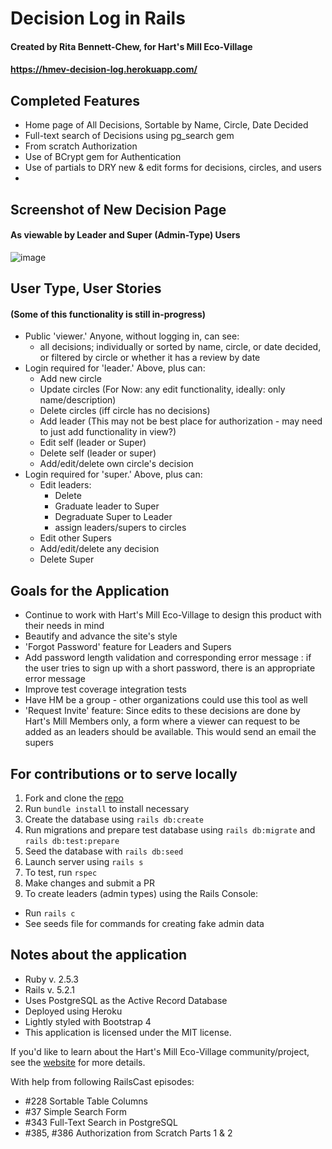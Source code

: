 # Decision Log in Rails
#### Created by Rita Bennett-Chew, for Hart's Mill Eco-Village
#### https://hmev-decision-log.herokuapp.com/

## Completed Features
* Home page of All Decisions, Sortable by Name, Circle, Date Decided
* Full-text search of Decisions using pg_search gem
* From scratch Authorization
* Use of BCrypt gem for Authentication
* Use of partials to DRY new & edit forms for decisions, circles, and users
*

## Screenshot of New Decision Page
#### As viewable by Leader and Super (Admin-Type) Users
![image](https://user-images.githubusercontent.com/11031915/52574218-d1ae4600-2de9-11e9-8b33-c088935a7330.png)

## User Type, User Stories
#### (Some of this functionality is still in-progress)
* Public 'viewer.' Anyone, without logging in, can see:
  - all decisions; individually or sorted by name, circle, or date decided, or filtered by circle or whether it has a review by date
* Login required for 'leader.' Above, plus can:
  - Add new circle
  - Update circles (For Now: any edit functionality, ideally: only name/description)
  - Delete circles (iff circle has no decisions)
  - Add leader (This may not be best place for authorization - may need to just add functionality in view?)
  - Edit self (leader or Super)
  - Delete self (leader or super)
  - Add/edit/delete own circle's decision
* Login required for 'super.' Above, plus can:
  - Edit leaders:
    - Delete
    - Graduate leader to Super
    - Degraduate Super to Leader
    - assign leaders/supers to circles
  - Edit other Supers
  - Add/edit/delete any decision
  - Delete Super

## Goals for the Application
* Continue to work with Hart's Mill Eco-Village to design this product with their needs in mind
* Beautify and advance the site's style
* 'Forgot Password' feature for Leaders and Supers
* Add password length validation and corresponding error message : if the user tries to sign up with a short password, there is an appropriate error message
* Improve test coverage integration tests
* Have HM be a group - other organizations could use this tool as well
* 'Request Invite' feature: Since edits to these decisions are done by Hart's Mill Members only, a form where a viewer can request to be added as an leaders should be available. This would send an email the supers

## For contributions or to serve locally
1. Fork and clone the [repo](https://github.com/ritabc/rails-decision-log)
1. Run `bundle install` to install necessary
1. Create the database using `rails db:create`
1. Run migrations and prepare test database using `rails db:migrate` and `rails db:test:prepare`
1. Seed the database with `rails db:seed`
1. Launch server using `rails s`
1. To test, run `rspec`
1. Make changes and submit a PR
1. To create leaders (admin types) using the Rails Console:
  * Run `rails c`
  * See seeds file for commands for creating fake admin data

## Notes about the application
* Ruby v. 2.5.3
* Rails v. 5.2.1
* Uses PostgreSQL as the Active Record Database
* Deployed using Heroku
* Lightly styled with Bootstrap 4
* This application is licensed under the MIT license.

If you'd like to learn about the Hart's Mill Eco-Village community/project, see the [website](http://www.hartsmill.org/) for more details.

With help from following RailsCast episodes:
  - #228 Sortable Table Columns
  - #37 Simple Search Form
  - #343 Full-Text Search in PostgreSQL
  - #385, #386 Authorization from Scratch Parts 1 & 2
